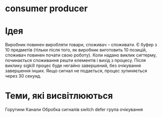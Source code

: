 # consumer producer
 
# Ідея
Виробник повинен виробляти товари, споживач – споживати. Є буфер з 10 предметів (тільки після того, як виробник виготовить 10 позицій, споживач повинен почати свою роботу). Коли надано виклик сигтерму, починається споживання решти елементів і вихід з процесу. Після виклику sigkill процес буде негайно завершений, без очікування завершення інших. Якщо сигнал не подається, процес зупиняється через 30 секунд.

# Теми, які висвітлюються
Горутини
Канали
Обробка сигналів
switch
defer
група очікування
